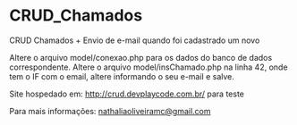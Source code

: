 # CRUD_Chamados
CRUD Chamados + Envio de e-mail quando foi cadastrado um novo

Altere o arquivo model/conexao.php para os dados do banco de dados correspondente.
Altere o arquivo model/insChamado.php na linha 42, onde tem o IF com o email, altere informando o seu e-mail e salve.

Site hospedado em: http://crud.devplaycode.com.br/ para teste

Para mais informações: nathaliaoliveiramc@gmail.com
